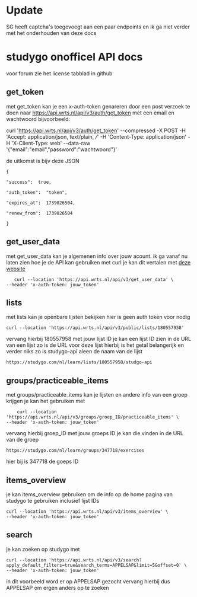 
# Update
SG heeft captcha's toegevoegt aan een paar endpoints en ik ga niet verder met het onderhouden van deze docs


# studygo onofficel API docs
voor forum zie het license tabblad in github
## get_token
met get_token kan je een x-auth-token genareren door een post verzoek te doen naar https://api.wrts.nl/api/v3/auth/get_token met een email en wachtwoord
bijvoorbeeld:

curl 'https://api.wrts.nl/api/v3/auth/get_token' --compressed -X POST -H 'Accept: application/json, text/plain, */*' -H 'Content-Type: application/json' -H 'X-Client-Type: web' --data-raw '{"email":"email","password":"wachtwoord"}'

de uitkomst is bijv deze JSON

    {
    
    "success":  true,
    
    "auth_token":  "token",
    
    "expires_at":  1739026504,
    
    "renew_from":  1739026504
    
    }
   
   ## get_user_data
   met get_user_data kan je algemenen info over jouw acount.
   ik ga vanaf nu laten zien hoe je de API kan gebruiken met curl je kan dit vertalen met [deze website](https://curlconverter.com/)

       curl --location 'https://api.wrts.nl/api/v3/get_user_data' \
    --header 'x-auth-token: jouw_token'

## lists
met lists kan je openbare lijsten bekijken hier is geen auth token voor nodig

    curl --location 'https://api.wrts.nl/api/v3/public/lists/180557958'
vervang hierbij 180557958 met jouw lijst ID je kan een lijst ID zien in de URL
van een lijst zo is de URL voor deze lijst hierbij is het getal belangerijk en verder niks zo is studygo-api aleen de naam van de lijst

    https://studygo.com/nl/learn/lists/180557958/studgo-api
## groups/practiceable_items
met groups/practiceable_items kan je lijsten en andere info van een groep krijgen
je kan het gebruiken met 

        curl --location 'https://api.wrts.nl/api/v3/groups/groep_ID/practiceable_items' \
    --header 'x-auth-token: jouw_token'
vervang hierbij groep_ID met jouw groeps ID je kan die vinden in de URL van de groep 

    https://studygo.com/nl/learn/groups/347718/exercises
hier bij is 347718 de goeps ID

## items_overview
je kan items_overview gebruiken om de info op de home pagina van studygo te gebruiken inclusief lijst IDs

    curl --location 'https://api.wrts.nl/api/v3/items_overview' \
    --header 'x-auth-token: jouw_token'
## search
je kan zoeken op studygo met

    curl --location 'https://api.wrts.nl/api/v3/search?apply_default_filters=true&search_terms=APPELSAP&limit=5&offset=0' \
    --header 'x-auth-token: jouw_token'
in dit voorbeeld word er op APPELSAP gezocht vervang hierbij dus APPELSAP om ergen anders op te zoeken

